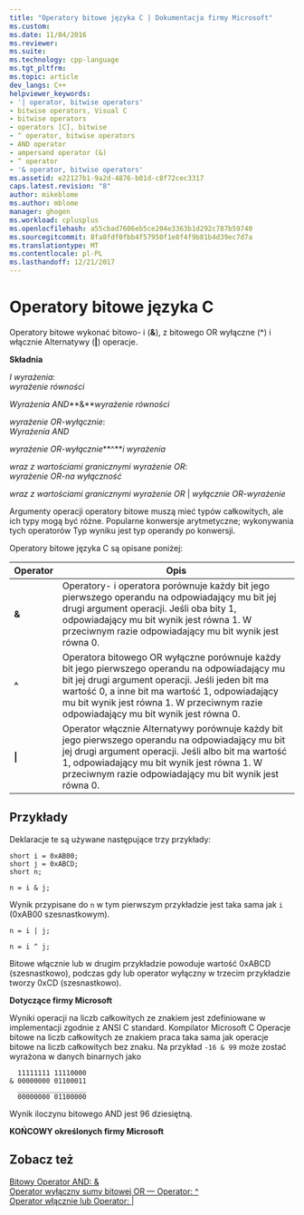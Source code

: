 ```yaml
---
title: "Operatory bitowe języka C | Dokumentacja firmy Microsoft"
ms.custom: 
ms.date: 11/04/2016
ms.reviewer: 
ms.suite: 
ms.technology: cpp-language
ms.tgt_pltfrm: 
ms.topic: article
dev_langs: C++
helpviewer_keywords:
- '| operator, bitwise operators'
- bitwise operators, Visual C
- bitwise operators
- operators [C], bitwise
- ^ operator, bitwise operators
- AND operator
- ampersand operator (&)
- ^ operator
- '& operator, bitwise operators'
ms.assetid: e22127b1-9a2d-4876-b01d-c8f72cec3317
caps.latest.revision: "8"
author: mikeblome
ms.author: mblome
manager: ghogen
ms.workload: cplusplus
ms.openlocfilehash: a55cbad7606eb5ce204e3363b1d292c787b59740
ms.sourcegitcommit: 8fa8fdf0fbb4f57950f1e8f4f9b81b4d39ec7d7a
ms.translationtype: MT
ms.contentlocale: pl-PL
ms.lasthandoff: 12/21/2017
---
```

# <a name="c-bitwise-operators"></a>Operatory bitowe języka C
Operatory bitowe wykonać bitowo- i (**&**), z bitowego OR wyłączne (**^**) i włącznie Alternatywy (**&#124;**) operacje.  
  
 **Składnia**  
  
 *I wyrażenia*:  
 *wyrażenie równości*  
  
 *Wyrażenia AND***&***wyrażenie równości*   
  
 *wyrażenie OR-wyłącznie*:  
 *Wyrażenia AND*  
  
 *wyrażenie OR-wyłącznie***^***i wyrażenia*   
  
 *wraz z wartościami granicznymi wyrażenie OR*:  
 *wyrażenie OR-na wyłączność*  
  
 *wraz z wartościami granicznymi wyrażenie OR* &#124; *wyłącznie OR-wyrażenie*  
  
 Argumenty operacji operatory bitowe muszą mieć typów całkowitych, ale ich typy mogą być różne. Popularne konwersje arytmetyczne; wykonywania tych operatorów Typ wyniku jest typ operandy po konwersji.  
  
 Operatory bitowe języka C są opisane poniżej:  
  
|Operator|Opis|  
|--------------|-----------------|  
|**&**|Operatory- i operatora porównuje każdy bit jego pierwszego operandu na odpowiadający mu bit jej drugi argument operacji. Jeśli oba bity 1, odpowiadający mu bit wynik jest równa 1. W przeciwnym razie odpowiadający mu bit wynik jest równa 0.|  
|**^**|Operatora bitowego OR wyłączne porównuje każdy bit jego pierwszego operandu na odpowiadający mu bit jej drugi argument operacji. Jeśli jeden bit ma wartość 0, a inne bit ma wartość 1, odpowiadający mu bit wynik jest równa 1. W przeciwnym razie odpowiadający mu bit wynik jest równa 0.|  
|**&#124;**|Operator włącznie Alternatywy porównuje każdy bit jego pierwszego operandu na odpowiadający mu bit jej drugi argument operacji. Jeśli albo bit ma wartość 1, odpowiadający mu bit wynik jest równa 1. W przeciwnym razie odpowiadający mu bit wynik jest równa 0.|  
  
## <a name="examples"></a>Przykłady  
 Deklaracje te są używane następujące trzy przykłady:  
  
```  
short i = 0xAB00;  
short j = 0xABCD;  
short n;  
  
n = i & j;  
```  
  
 Wynik przypisane do `n` w tym pierwszym przykładzie jest taka sama jak `i` (0xAB00 szesnastkowym).  
  
```  
n = i | j;  
  
n = i ^ j;  
```  
  
 Bitowe włącznie lub w drugim przykładzie powoduje wartość 0xABCD (szesnastkowo), podczas gdy lub operator wyłączny w trzecim przykładzie tworzy 0xCD (szesnastkowo).  
  
 **Dotyczące firmy Microsoft**  
  
 Wyniki operacji na liczb całkowitych ze znakiem jest zdefiniowane w implementacji zgodnie z ANSI C standard. Kompilator Microsoft C Operacje bitowe na liczb całkowitych ze znakiem praca taka sama jak operacje bitowe na liczb całkowitych bez znaku. Na przykład `-16 & 99` może zostać wyrażona w danych binarnych jako  
  
```  
  11111111 11110000  
& 00000000 01100011  
  _________________  
  00000000 01100000  
```  
  
 Wynik iloczynu bitowego AND jest 96 dziesiętną.  
  
 **KOŃCOWY określonych firmy Microsoft**  
  
## <a name="see-also"></a>Zobacz też  
 [Bitowy Operator AND: &](../cpp/bitwise-and-operator-amp.md)   
 [Operator wyłączny sumy bitowej OR — Operator: ^](../cpp/bitwise-exclusive-or-operator-hat.md)   
 [Operator włącznie lub Operator: &#124;](../cpp/bitwise-inclusive-or-operator-pipe.md)